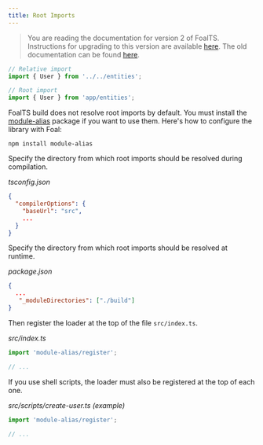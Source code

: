 ```yaml
---
title: Root Imports
---
```


> You are reading the documentation for version 2 of FoalTS. Instructions for upgrading to this version are available [here](../upgrade-to-v2/README.md). The old documentation can be found [here](https://github.com/FoalTS/foal/tree/v1.x/docs).

```typescript
// Relative import
import { User } from '../../entities';

// Root import
import { User } from 'app/entities';
```

FoalTS build does not resolve root imports by default. You must install the [module-alias](https://www.npmjs.com/package/module-alias) package if you want to use them. Here's how to configure the library with Foal:

```
npm install module-alias
```

Specify the directory from which root imports should be resolved during compilation.

*tsconfig.json*
```json
{
  "compilerOptions": {
    "baseUrl": "src",
    ...
  }
}
```

Specify the directory from which root imports should be resolved at runtime.

*package.json*
```json
{
  ...
   "_moduleDirectories": ["./build"]
}
```

Then register the loader at the top of the file `src/index.ts`.

*src/index.ts*
```typescript
import 'module-alias/register';

// ...
```

If you use shell scripts, the loader must also be registered at the top of each one.

*src/scripts/create-user.ts (example)*
```typescript
import 'module-alias/register';

// ...
```
